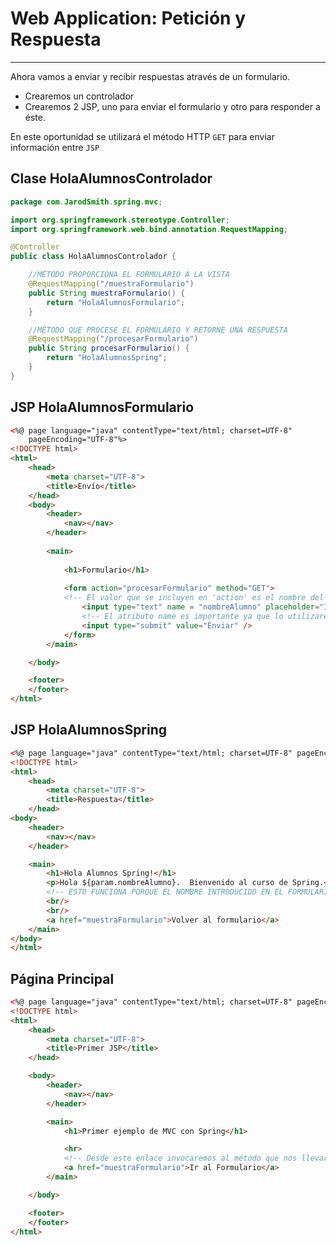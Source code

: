 # Web Application: Petición y Respuesta

---

Ahora vamos a enviar y recibir respuestas através de un formulario.

- Crearemos un controlador
- Crearemos 2 JSP, uno para enviar el formulario y otro para responder a éste.
  
En este oportunidad se utilizará el método HTTP `GET` para enviar información entre `JSP`

## Clase HolaAlumnosControlador

```java
package com.JarodSmith.spring.mvc;

import org.springframework.stereotype.Controller;
import org.springframework.web.bind.annotation.RequestMapping;

@Controller
public class HolaAlumnosControlador {

    //MÉTODO PROPORCIONA EL FORMULARIO A LA VISTA
    @RequestMapping("/muestraFormulario")
    public String muestraFormulario() {
        return "HolaAlumnosFormulario";
    }

    //MÉTODO QUE PROCESE EL FORMULARIO Y RETORNE UNA RESPUESTA
    @RequestMapping("/procesarFormulario")
    public String procesarFormulario() {
        return "HolaAlumnosSpring";
    }
}
```

## JSP HolaAlumnosFormulario

```HTML
<%@ page language="java" contentType="text/html; charset=UTF-8"
    pageEncoding="UTF-8"%>
<!DOCTYPE html>
<html>
    <head>
        <meta charset="UTF-8">
        <title>Envío</title>
    </head>
    <body>
        <header>
            <nav></nav>
        </header>
    
        <main>
    
            <h1>Formulario</h1>
    
            <form action="procesarFormulario" method="GET">
            <!-- El valor que se incluyen en 'action' es el nombre del método en el Controlador -->
                <input type="text" name = "nombreAlumno" placeholder="Ingrese su nombre" />
                <!-- El atributo name es importante ya que lo utilizaremos para capturar el valor que introduzca el usuario por el formulario -->
                <input type="submit" value="Enviar" />
            </form>
        </main>

    </body>

    <footer>
    </footer>
</html>
```

## JSP HolaAlumnosSpring

```HTML
<%@ page language="java" contentType="text/html; charset=UTF-8" pageEncoding="UTF-8"%>
<!DOCTYPE html>
<html>
    <head>
        <meta charset="UTF-8">
        <title>Respuesta</title>
    </head>
<body>
    <header>
        <nav></nav>
    </header>

    <main>
        <h1>Hola Alumnos Spring!</h1>
        <p>Hola ${param.nombreAlumno}.  Bienvenido al curso de Spring.</p>
        <!-- ESTO FUNCIONA PORQUE EL NOMBRE INTRODUCIDO EN EL FORMULARIO, ES ENVIADO POR LA URL -->
        <br/>
        <br/>
        <a href="muestraFormulario">Volver al formulario</a>
    </main>
</body>
</html>
```

## Página Principal

```HTML
<%@ page language="java" contentType="text/html; charset=UTF-8" pageEncoding="UTF-8"%>
<!DOCTYPE html>
<html>
    <head>
        <meta charset="UTF-8">
        <title>Primer JSP</title>
    </head>

    <body>
        <header>
            <nav></nav>
        </header>

        <main>
            <h1>Primer ejemplo de MVC con Spring</h1>

            <hr>
            <!-- Desde este enlace invocaremos al método que nos llevará al formulario -->
            <a href="muestraFormulario">Ir al Formulario</a>
        </main>

    </body>

    <footer>
    </footer>
</html>
```
